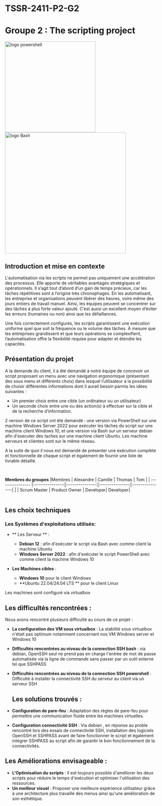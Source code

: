 # TSSR-2411-P2-G2
# Groupe 2 : The scripting project

<img src="https://ams-training.com/wp-content/uploads/2017/11/powershell.png" alt="logo powershell" width="300"> <img src="https://blog.desdelinux.net/wp-content/uploads/2019/01/bash-logo.jpg" alt="logo Bash" width="400">

## Introduction et mise en contexte

L'automatisation via les scripts ne permet pas uniquement une accélération des processus. Elle apporte de véritables avantages stratégiques et opérationnels.
Il s’agit tout d’abord d’un gain de temps précieux, car les tâches répétitives sont à l’origine très chronophages. 
En les automatisant, les entreprise et organisations peuvent libérer des heures, voire même des jours entiers de travail manuel. 
Ainsi, les équipes peuvent se concentrer sur des tâches à plus forte valeur ajouté. C’est aussi un excellent moyen d’éviter les erreurs (humaines ou non) ainsi que les défaillances.

Une fois correctement configurés, les scripts garantissent une exécution uniforme quel que soit la fréquence ou le volume des tâches.
À mesure que les entreprises grandissent et que leurs opérations se complexifient, l’automatisation offre la flexibilité requise pour adapter et étendre les capacités.

## Présentation du projet

A la demande du client, il à été demandé à notre équipe de concevoir un script proposant un menu avec une navigation ergonomique (présentant des sous menu et différents choix) dans lesquel l’utilisateur à la possibilité de choisir différentes informations dont il aurait besoin parmis les idées suivantes :

- Un premier choix entre une cible (un ordinateur ou un utilisateur)
- Un seconde choix entre une ou des action(s) à effectuer sur la cible et de la recherche d’information.

2 version de ce script ont été demandé : une version via PowerShell sur une machine Windows Server 2022 pour exécuter les tâches du script sur une  machine client Windows 10, et une version via Bash sur un serveur debian afin d'executer des taches sur une machine client Ubuntu.
Les machine serveurs et clientes sont sur le même réseau.

A la suite de quoi il nous est demandé de présenter une exécution complète et fonctionnelle de chaque script et également de fournir une liste de livrable détaillé.



<br>

**Membres du groupes** 
|Membres   | Alexandre   | Camille | Thomas | Tom |
| :--------------- |:---------------:|:---------------:|:---------------:|:---------------:|
|          | Scrum Master | Product Owner | Developer| Developer|
<br>
<br>

## Les choix techniques

### Les Systèmes d'exploitations utilisés:

- ** Les Serveur ** :
  - **Debian 12** : afin d'exécuter le script via Bash avec comme client la machine Ubuntu
  - **Windows Server 2022** : afin d'exécuter le script PowerShell avec comme client la machine Windows 10
  
- **Les Machines cibles** :
  - **Windows 10** pour le client Windows
  - **Ubuntu 22.04/24.04 LTS ** pour le client Linux

Les machines sont configuré via virtualbox

## Les difficultés rencontrées :

Nous avons rencontré plusieurs difficulté au cours de ce projet :

- **La configuration des VM sous virtualbox** : La stabilité sous virtualbox n'était pas optimum notamment concernant nos VM Windows server et Windows 10
- **Difficultés rencontrées au niveau de la connection SSH bash** : via debian, OpenSSH seul ne prend pas en charge l'entrée de mot de passe automatisée via la ligne de commande sans passer par un outil externe tel que SSHPASS
- **Difficultés rencontrées au niveau de la connection SSH powershell** : Difficulté à installer la connectivité SSH du serveur au client via un serveur SSH


  ## Les solutions trouvés :


- **Configuration de pare-feu** : Adaptation des règles de pare-feu pour permettre une communication fluide entre les machines virtuelles.
- **Configuration connectivité SSH** : Via debian , en réponse au proble rencontré lors des essais de connectivité SSH, installation des logiciels OpenSSH et SSHPASS avant de faire fonctionner le script et également intégrer SSHPASS au script afin de garantir le bon fonctionnement de la connectivités.

## Les Améliorations envisageable :

- **L'Optimisation du scripts** : Il est toujours possible d'améliorer les deux scripts pour réduire le temps d'exécution et optimiser l'utilisation des ressources.
- **Un meilleur visuel** : Proposer une meilleure expérience utilisateur grâce à une architecture plus travaillé des menus ainsi qu'une amélioration de son esthétique.



